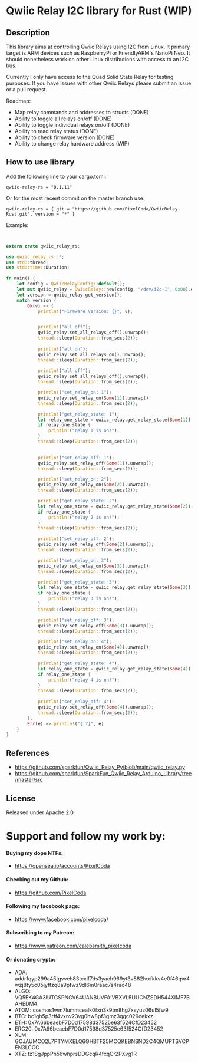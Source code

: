# Qwiic Relay I2C library for Rust (WIP)

## Description

This library aims at controlling Qwiic Relays using I2C from Linux. It
primary target is ARM devices such as RaspberryPi or FriendlyARM's NanoPi Neo.
It should nonetheless work on other Linux distributions with access to an I2C
bus.

Currently I only have access to the Quad Solid State Relay for testing purposes. If you have issues with other Qwiic Relays please submit an issue or a pull request.

Roadmap:
* Map relay commands and addresses to structs (DONE)
* Ability to toggle all relays on/off (DONE)
* Ability to toggle individual relays on/off (DONE)
* Ability to read relay status (DONE)
* Ability to check firmware version (DONE)
* Ability to change relay hardware address (WIP)

## How to use library

Add the following line to your cargo.toml:
```
qwiic-relay-rs = "0.1.11"
```

Or for the most recent commit on the master branch use:
```
qwiic-relay-rs = { git = "https://github.com/PixelCoda/QwiicRelay-Rust.git", version = "*" }
```

Example:
```rust


extern crate qwiic_relay_rs;

use qwiic_relay_rs::*;
use std::thread;
use std::time::Duration;

fn main() {
    let config = QwiicRelayConfig::default();
    let mut qwiic_relay = QwiicRelay::new(config, "/dev/i2c-1", 0x08).expect("Could not init device");
    let version = qwiic_relay.get_version();
    match version {
        Ok(v) => {
            println!("Firmware Version: {}", v);


            println!("all off");
            qwiic_relay.set_all_relays_off().unwrap();
            thread::sleep(Duration::from_secs(2));
        
            println!("all on");
            qwiic_relay.set_all_relays_on().unwrap();
            thread::sleep(Duration::from_secs(2));
        
            println!("all off");
            qwiic_relay.set_all_relays_off().unwrap();
            thread::sleep(Duration::from_secs(2));

            println!("set_relay_on: 1");
            qwiic_relay.set_relay_on(Some(1)).unwrap();
            thread::sleep(Duration::from_secs(2));

            println!("get_relay_state: 1");
            let relay_one_state = qwiic_relay.get_relay_state(Some(1)).unwrap();
            if relay_one_state {
                println!("relay 1 is on!");
            }
            thread::sleep(Duration::from_secs(2));
            

            println!("set_relay_off: 1");
            qwiic_relay.set_relay_off(Some(1)).unwrap();
            thread::sleep(Duration::from_secs(2));

            println!("set_relay_on: 2");
            qwiic_relay.set_relay_on(Some(2)).unwrap();
            thread::sleep(Duration::from_secs(2));

            println!("get_relay_state: 2");
            let relay_one_state = qwiic_relay.get_relay_state(Some(2)).unwrap();
            if relay_one_state {
                println!("relay 2 is on!");
            }
            thread::sleep(Duration::from_secs(2));

            println!("set_relay_off: 2");
            qwiic_relay.set_relay_off(Some(2)).unwrap();
            thread::sleep(Duration::from_secs(2));

            println!("set_relay_on: 3");
            qwiic_relay.set_relay_on(Some(3)).unwrap();
            thread::sleep(Duration::from_secs(2));

            println!("get_relay_state: 3");
            let relay_one_state = qwiic_relay.get_relay_state(Some(3)).unwrap();
            if relay_one_state {
                println!("relay 3 is on!");
            }
            thread::sleep(Duration::from_secs(2));

            println!("set_relay_off: 3");
            qwiic_relay.set_relay_off(Some(3)).unwrap();
            thread::sleep(Duration::from_secs(2));

            println!("set_relay_on: 4");
            qwiic_relay.set_relay_on(Some(4)).unwrap();
            thread::sleep(Duration::from_secs(2));

            println!("get_relay_state: 4");
            let relay_one_state = qwiic_relay.get_relay_state(Some(4)).unwrap();
            if relay_one_state {
                println!("relay 4 is on!");
            }
            thread::sleep(Duration::from_secs(2));
    
            println!("set_relay_off: 4");
            qwiic_relay.set_relay_off(Some(4)).unwrap();
            thread::sleep(Duration::from_secs(2));
        },
        Err(e) => println!("{:?}", e)
    }
}
```

## References

* https://github.com/sparkfun/Qwiic_Relay_Py/blob/main/qwiic_relay.py
* https://github.com/sparkfun/SparkFun_Qwiic_Relay_Arduino_Library/tree/master/src

## License

Released under Apache 2.0.

# Support and follow my work by:

#### Buying my dope NTFs:
 * https://opensea.io/accounts/PixelCoda

#### Checking out my Github:
 * https://github.com/PixelCoda

#### Following my facebook page:
 * https://www.facebook.com/pixelcoda/

#### Subscribing to my Patreon:
 * https://www.patreon.com/calebsmith_pixelcoda

#### Or donating crypto:
 * ADA: addr1qyp299a45tgvveh83tcxlf7ds3yaeh969yt3v882lvxfkkv4e0f46qvr4wzj8ty5c05jyffzq8a9pfwz9dl6m0raac7s4rac48
 * ALGO: VQ5EK4GA3IUTGSPNGV64UANBUVFAIVBXVL5UUCNZSDH544XIMF7BAHEDM4
 * ATOM: cosmos1wm7lummcealk0fxn3x9tm8hg7xsyuz06ul5fw9
 * BTC: bc1qh5p3rff4vxnv23vg0hw8pf3gmz3qgc029cekxz
 * ETH: 0x7A66beaebF7D0d17598d37525e63f524CfD23452
 * ERC20: 0x7A66beaebF7D0d17598d37525e63f524CfD23452
 * XLM: GCJAUMCO2L7PTYMXELQ6GHBTF25MCQKEBNSND2C4QMUPTSVCPEN3LCOG
 * XTZ: tz1SgJppPn56whprsDDGcqR4fxqCr2PXvg1R